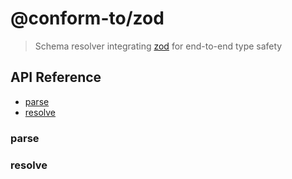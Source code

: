 # @conform-to/zod

> Schema resolver integrating [zod](https://github.com/colinhacks/zod) for end-to-end type safety

## API Reference

- [parse](#parse)
- [resolve](#resolve)

### parse

### resolve

